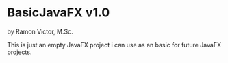 # BasicJavaFX v1.0
by Ramon Victor, M.Sc.

This is just an empty JavaFX project i can use as an basic for future JavaFX projects.